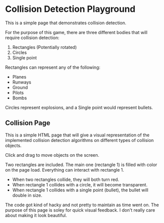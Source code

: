 # Collision Detection Playground

This is a simple page that demonstrates collision detection.

For the purpose of this game, there are three different bodies that will require collision detection:

1. Rectangles (Potentially rotated)
2. Circles
3. Single point

Rectangles can represent any of the following:
* Planes
* Runways
* Ground
* Pilots
* Bombs

Circles represent explosions, 
and a Single point would represent bullets.

## Collision Page

This is a simple HTML page that will
give a visual representation of 
the implemented collision detection algorithms
on different types of collision objects.

Click and drag to move objects on the screen.

Two rectangles are included.
The main one (rectangle 1) is filled with color on the page load.
Everything can interact with rectangle 1.

* When two rectangles collide, they will both turn red.
* When rectangle 1 collides with a circle, it will become transparent.
* When rectangle 1 collides with a single point (bullet), the bullet will double in size.

The code got kind of hacky and not pretty to maintain as time went on.
The purpose of this page is soley for quick visual feedback. 
I don't really care about making it look beautiful.